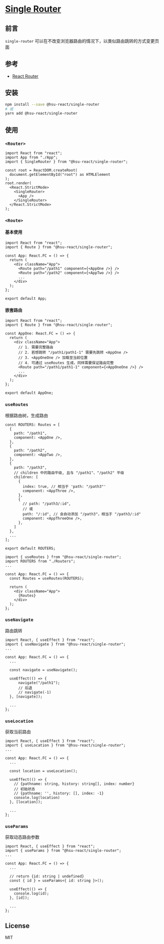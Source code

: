 ﻿# [Single Router](https://github.com/VitaTsui/single-router#single-router)

## 前言

`single-router` 可以在不改变浏览器路由的情况下，以类似路由跳转的方式变更页面

## 参考

- [React Router](https://github.com/remix-run/react-router/tree/main/packages/react-router)

## 安装

```sh
npm install --save @hsu-react/single-router
# 或
yarn add @hsu-react/single-router
```

## 使用

### `<Router>`

```react
import React from "react";
import App from "./App";
import { SingleRouter } from "@hsu-react/single-router";

const root = ReactDOM.createRoot(
  document.getElementById("root") as HTMLElement
);
root.render(
  <React.StrictMode>
    <SingleRouter>
      <App />
    </SingleRouter>
  </React.StrictMode>
);
```

### `<Route>`

#### 基本使用

```react
import React from "react";
import { Route } from "@hsu-react/single-router";

const App: React.FC = () => {
  return (
    <div className="App">
      <Route path="/path1" component={<AppOne />} />
      <Route path="/path2" component={<AppTwo />} />
      ...
    </div>
  );
};

export default App;
```

#### 嵌套路由

```react
import React from "react";
import { Route } from "@hsu-react/single-router";

const AppOne: React.FC = () => {
  return (
    <div className="App">
      // 1. 需要完整路由
      // 2. 若想跳转 "/path1/path1-1" 需要先跳转 <AppOne />
      // 3. <AppOneOne /> 加载至当前位置
      // 4. 可通过 useRoutes 生成，同样需要保证路由完整
      <Route path="/path1/path1-1" component={<AppOneOne />} />
      ...
    </div>
  );
};

export default AppOne;
```

### `useRoutes`

根据路由树，生成路由

```react
const ROUTERS: Routes = [
  {
    path: "/path1",
    component: <AppOne />,
  },
  {
    path: "/path2",
    component: <AppTwo />,
  },
  {
    path: "/path3",
    // children 中的路由平级, 且与 "/path1"、"/path2" 平级
    children: [
      {
        index: true, // 相当于 'path: "/path3"'
        component: <AppThree />,
      },
      {
        // path: "/path3/:id",
        // 或
        path: "/:id", // 会自动添加 "/path3"，相当于 "/path3/:id"
        component: <AppThreeOne />,
      },
    ]
  },
  ...
];

export default ROUTERS;
```

```react
import { useRoutes } from "@hsu-react/single-router";
import ROUTERS from "./Routers";
...

const App: React.FC = () => {
  const Routes = useRoutes(ROUTERS);

  return (
    <div className="App">
      {Routes}
    </div>
  );
};
```

### `useNavigate`

路由跳转

```react
import React, { useEffect } from "react";
import { useNavigate } from "@hsu-react/single-router";
...

const App: React.FC = () => {
  ...

  const navigate = useNavigate();

  useEffect(() => {
      navigate("/path1");
      // 后退
      // navigate(-1)
  }, [navigate]);

  ...
};

```

### `useLocation`

获取当前路由

```react
import React, { useEffect } from "react";
import { useLocation } from "@hsu-react/single-router";
...

const App: React.FC = () => {
  ...

  const location = useLocation();

  useEffect(() => {
    // {pathname: string, history: string[], index: number}
    // 初始状态
    // {pathname: '', history: [], index: -1}
    console.log(location)
  }, [location]);

  ...
};

```

### `useParams`

获取动态路由参数

```react
import React, { useEffect } from "react";
import { useParams } from "@hsu-react/single-router";
...

const App: React.FC = () => {
  ...

  // return {id: string | undefined}
  const { id } = useParams<{ id: string }>();

  useEffect(() => {
    console.log(id);
  }, [id]);

  ...
};

```

## License

MIT
